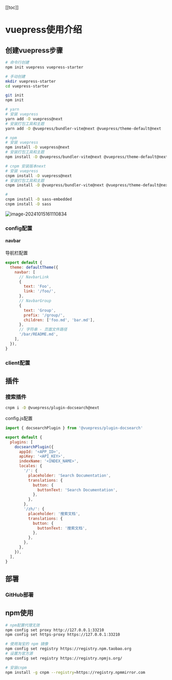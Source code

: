 

[[toc]]

# vuepress使用介绍

## 创建vuepress步骤

~~~bash
# 命令行创建
npm init vuepress vuepress-starter

~~~



~~~bash
# 手动创建
mkdir vuepress-starter
cd vuepress-starter

git init
npm init

# yarn
# 安装 vuepress
yarn add -D vuepress@next
# 安装打包工具和主题
yarn add -D @vuepress/bundler-vite@next @vuepress/theme-default@next

# npm
# 安装 vuepress
npm install -D vuepress@next
# 安装打包工具和主题
npm install -D @vuepress/bundler-vite@next @vuepress/theme-default@next

# cnpm 安装版本next
# 安装 vuepress
cnpm install -D vuepress@next
# 安装打包工具和主题
cnpm install -D @vuepress/bundler-vite@next @vuepress/theme-default@next

# 
cnpm install -D sass-embedded
cnpm install -D sass

~~~

![image-20241015161110834](http://47.101.155.205/image-20241015161110834.png)

### config配置


#### navbar

导航栏配置

~~~javascript
export default {
  theme: defaultTheme({
    navbar: [
      // NavbarLink
      {
        text: 'Foo',
        link: '/foo/',
      },
      // NavbarGroup
      {
        text: 'Group',
        prefix: '/group/',
        children: ['foo.md', 'bar.md'],
      },
      // 字符串 - 页面文件路径
      '/bar/README.md',
    ],
  }),
}

~~~



### client配置



## 插件

### 搜索插件

~~~bash
cnpm i -D @vuepress/plugin-docsearch@next

~~~

config.js配置

~~~javascript
import { docsearchPlugin } from '@vuepress/plugin-docsearch'

export default {
  plugins: [
    docsearchPlugin({
      appId: '<APP_ID>',
      apiKey: '<API_KEY>',
      indexName: '<INDEX_NAME>',
      locales: {
        '/': {
          placeholder: 'Search Documentation',
          translations: {
            button: {
              buttonText: 'Search Documentation',
            },
          },
        },
        '/zh/': {
          placeholder: '搜索文档',
          translations: {
            button: {
              buttonText: '搜索文档',
            },
          },
        },
      },
    }),
  ],
}

~~~





## 部署

### GitHub部署





## npm使用

~~~bash
# npm配置代理无效
npm config set proxy http://127.0.0.1:33210
npm config set https-proxy https://127.0.0.1:33210


~~~



~~~bash
# 使用淘宝的 npm 镜像
npm config set registry https://registry.npm.taobao.org
# 设置为官方源
npm config set registry https://registry.npmjs.org/

~~~





~~~bash
# 安装cnpm
npm install -g cnpm --registry=https://registry.npmmirror.com

~~~

